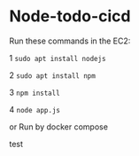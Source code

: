 # Node-todo-cicd

Run these commands in the EC2:


1 `sudo apt install nodejs`


2 `sudo apt install npm`


3 `npm install`

4 `node app.js`

or Run by docker compose

test

